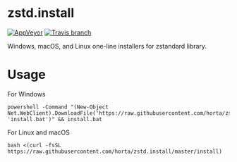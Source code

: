 # zstd.install

[![AppVeyor](https://img.shields.io/appveyor/ci/Horta/zstd-install.svg?style=flat-square&label=windows%20build)](https://ci.appveyor.com/project/Horta/zstd-install) [![Travis branch](https://img.shields.io/travis/com/horta/zstd.install/master.svg?style=flat-square&label=linux%20%2F%20macos%20build)](https://travis-ci.com/horta/zstd.install)

Windows, macOS, and Linux one-line installers for zstandard library.

# Usage

For Windows

```
powershell -Command "(New-Object Net.WebClient).DownloadFile('https://raw.githubusercontent.com/horta/zstd.install/master/install.bat', 'install.bat')" && install.bat
```

For Linux and macOS

```
bash <(curl -fsSL https://raw.githubusercontent.com/horta/zstd.install/master/install)
```
